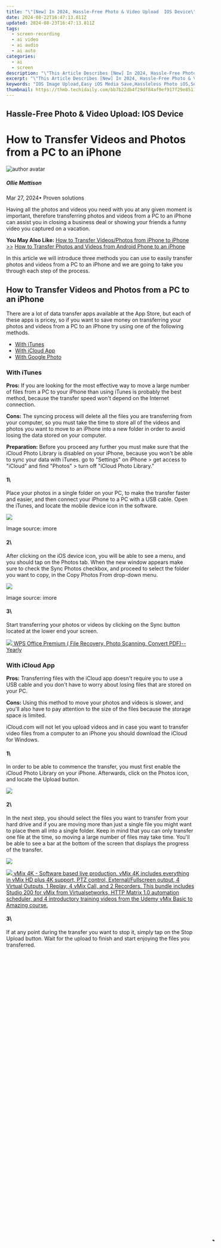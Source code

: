 ```yaml
---
title: "\"[New] In 2024, Hassle-Free Photo & Video Upload  IOS Device\""
date: 2024-08-22T16:47:13.811Z
updated: 2024-08-23T16:47:13.811Z
tags: 
  - screen-recording
  - ai video
  - ai audio
  - ai auto
categories: 
  - ai
  - screen
description: "\"This Article Describes [New] In 2024, Hassle-Free Photo & Video Upload: IOS Device\""
excerpt: "\"This Article Describes [New] In 2024, Hassle-Free Photo & Video Upload: IOS Device\""
keywords: "IOS Image Upload,Easy iOS Media Save,Hassleless Photo iOS,Seamless Video iOS,Simple iOS Media,Effortless iOS Images,IOS File Transfer Easy"
thumbnail: https://thmb.techidaily.com/bb7b22db4f29df84af9ef917f29e85118ed689c604ae901531790591bfbc5dab.jpg
---
```


## Hassle-Free Photo & Video Upload: IOS Device

# How to Transfer Videos and Photos from a PC to an iPhone

![author avatar](https://images.wondershare.com/filmora/article-images/ollie-mattison.jpg)

##### Ollie Mattison

 Mar 27, 2024• Proven solutions

 Having all the photos and videos you need with you at any given moment is important, therefore transferring photos and videos from a PC to an iPhone can assist you in closing a business deal or showing your friends a funny video you captured on a vacation.

**You May Also Like:**
[How to Transfer Videos/Photos from iPhone to iPhone >>](https://tools.techidaily.com/wondershare/filmora/download/)
[How to Transfer Photos and Videos from Android Phone to an iPhone](https://tools.techidaily.com/wondershare/filmora/download/)

 In this article we will introduce three methods you can use to easily transfer photos and videos from a PC to an iPhone and we are going to take you through each step of the process.

## How to Transfer Videos and Photos from a PC to an iPhone

 There are a lot of data transfer apps available at the App Store, but each of these apps is pricey, so if you want to save money on transferring your photos and videos from a PC to an iPhone try using one of the following methods.

* [With iTunes](#part1)
* [With iCloud App](#part2)
* [With Google Photo](#part3)

### With iTunes

**Pros:** If you are looking for the most effective way to move a large number of files from a PC to your iPhone than using iTunes is probably the best method, because the transfer speed won't depend on the Internet connection.

**Cons:** The syncing process will delete all the files you are transferring from your computer, so you must take the time to store all of the videos and photos you want to move to an iPhone into a new folder in order to avoid losing the data stored on your computer.

**Preparation:** Before you proceed any further you must make sure that the iCloud Photo Library is disabled on your iPhone, because you won't be able to sync your data with iTunes. go to "Settings" on iPhone > get access to "iCloud" and find "Photos" > turn off "iCloud Photo Library."

#### 1\

 Place your photos in a single folder on your PC, to make the transfer faster and easier, and then connect your iPhone to a PC with a USB cable. Open the iTunes, and locate the mobile device icon in the software.

![](https://images.wondershare.com/filmora/article-images/connect-iphone-to-itunes.jpg)

 Image source: imore

#### 2\

 After clicking on the iOS device icon, you will be able to see a menu, and you should tap on the Photos tab. When the new window appears make sure to check the Sync Photos checkbox, and proceed to select the folder you want to copy, in the Copy Photos From drop-down menu.

![](https://images.wondershare.com/filmora/article-images/sync-image-from-itunes-to-iphone.jpg)

 Image source: imore

#### 3\

 Start transferring your photos or videos by clicking on the Sync button located at the lower end your screen.

<!-- affiliate ads begin -->
<a href="https://secure.2checkout.com/order/checkout.php?PRODS=38729081&QTY=1&AFFILIATE=108875&CART=1"><img src="https://website-prod.cache.wpscdn.com/img/wps-office-pdf-editor-1x.890dbda.png" border="0">
WPS Office Premium ( File Recovery, Photo Scanning, Convert PDF)--Yearly</a>
<!-- affiliate ads end -->
### With iCloud App

**Pros:** Transferring files with the iCloud app doesn't require you to use a USB cable and you don't have to worry about losing files that are stored on your PC.

**Cons:** Using this method to move your photos and videos is slower, and you'll also have to pay attention to the size of the files because the storage space is limited.

 iCloud.com will not let you upload videos and in case you want to transfer video files from a computer to an iPhone you should download the iCloud for Windows.

#### 1\

 In order to be able to commence the transfer, you must first enable the iCloud Photo Library on your iPhone. Afterwards, click on the Photos icon, and locate the Upload button.

![](https://images.wondershare.com/filmora/article-images/connect-icould-to-transfer-photos.jpg)

#### 2\

 In the next step, you should select the files you want to transfer from your hard drive and if you are moving more than just a single file you might want to place them all into a single folder. Keep in mind that you can only transfer one file at the time, so moving a large number of files may take time. You'll be able to see a bar at the bottom of the screen that displays the progress of the transfer.

![](https://images.wondershare.com/filmora/article-images/icloud-photo-transfer.jpg)

<!-- affiliate ads begin -->
<a href="https://secure.2checkout.com/order/checkout.php?PRODS=30901369&QTY=1&AFFILIATE=108875&CART=1"> <img src="https://secure.avangate.com/images/merchant/ce9a6fb2becc2d235e62b125e9260102/products/1_copy_vMixCallScreenshot1-large.jpg" border="0"> vMix 4K - Software based live production. vMix 4K includes everything in vMix HD plus 4K support, PTZ control, External/Fullscreen output, 4 Virtual Outputs, 1 Replay, 4 vMix Call, and 2 Recorders. 
This bundle includes Studio 200 for vMix from Virtualsetworks, HTTP Matrix 1.0 automation scheduler, and 4 introductory training videos from the Udemy vMix Basic to Amazing course. </a>
<!-- affiliate ads end -->
#### 3\

 If at any point during the transfer you want to stop it, simply tap on the Stop Upload button. Wait for the upload to finish and start enjoying the files you transferred.

<!-- affiliate ads begin -->
<span id="1793213">
					<video width="1080" height="1620" style="cursor:pointer"
           poster="//a.impactradius-go.com/display-clicktoplayimage/1793213.jpeg"
           onclick="if(!this.playClicked){this.play();this.setAttribute('controls',true);this.playClicked=true;}">
	   <source src="//a.impactradius-go.com/display-ad/19135-1793213">
	   <img src="//a.impactradius-go.com/display-clicktoplayimage/1793213.jpeg" style="border: none; height: 100%; width: 100%; object-fit: contain">
	</video>
	<div style="width:1080px;text-align:center"><a href="javascript:window.open(decodeURIComponent('https%3A%2F%2Ftinyland.pxf.io%2Fc%2F5597632%2F1793213%2F19135'), '_blank');void(0);">Click here</a></div>
</span>
<img height="0" width="0" src="https://imp.pxf.io/i/5597632/1793213/19135" style="position:absolute;visibility:hidden;" border="0" />
<!-- affiliate ads end -->
### With Google Photos

**Pros:** You can transfer an unlimited amount of images for free, and the [Google Photos](https://photos.google.com/) service will automatically sort your pictures or videos in Places, People, Things or Movies categories. If you want, you can use Google Photos to edit photos or create beautiful photo collages.

**Cons:** The transfer process is largely dependent on the quality of the Internet connection, and transferring images larger than 16 megapixels is not an option.

 You will have to create a Google account if you already don't have one in order to be able to successfully transfer photos and videos from your PC to an iPhone and you also must also install the Google Photos app on your iPhone.

#### 1\

 Place all the files you want to transfer into a folder and put it on your desktop in order to make sure that you don't have to spend time trying to locate the folder. Go to the Google Photos website and log in with your Gmail ID.

#### 2\

 In the upper right corner, you will be able to see the Upload button, click on it and then locate the folder in which the files you want to upload are located. It is advisable to create a zip file if you want to transfer a lot of pictures and videos at the same time. Select the files you want to upload and then click the Okay button.

![](https://images.wondershare.com/filmora/article-images/google-photo-transfer.jpg)

<!-- affiliate ads begin -->
<a href="https://store.nero.com/order/checkout.php?PRODS=42570605&QTY=1&AFFILIATE=108875&CART=1"><img src="http://cdnwww.nero.com/nero-com-wAssets/img/banners/2023/usbXcopy/Nero_USB_x_copy_Screen_2.png" border="0"></a>
<!-- affiliate ads end -->
#### 3\

 After you've successfully uploaded your pictures or videos to Google Photos, you should open the Google Photos app on your iPhone. Once you've launched the app, click on the Menu icon located in the upper left corner and choose the Collections feature. All of your photos and videos are located there in different albums, so you should just select the one you want to transfer to your iPhone. Tapping on the vertical ellipsis in the top right corner will open a new menu.

#### 4\

![](https://images.wondershare.com/filmora/article-images/google-photo-app-transfer-photo.jpg)

<!-- affiliate ads begin -->
<a href="https://secure.2checkout.com/order/checkout.php?PRODS=19080710&QTY=1&AFFILIATE=108875&CART=1"><img src="https://smart-seo-tool.com/images/SmartSEOAuditorBox.png" border="0"></a>
<!-- affiliate ads end -->
 Image source: igeeksblog

 You should be able to see Edit Title, Select and Delete options in the new menu, just tap on the Select option and once the new window appears tap on the Share button located next to the Add icon. This action will open yet another window that offers options such as Copy, Print or Save Images. Tap on the Save Images icon and all photos will automatically be saved in the Google Photos app on your iPhone.

### Conclusion

 Regardless of the method, we presented in this article you choose to use, you'll be able to transfer your photos and videos from a PC to an iPhone. Moving large amounts of data can take some time, so it is important to be patient because you might be forced to wait for a while until the transfer is complete.

 Let us know in the comments which of these methods for transferring photos and videos from a PC to an iPhone you find the most useful, and hit share if you want to tell your friends about these free methods of moving files from a computer to an iOS device.

![author avatar](https://images.wondershare.com/filmora/article-images/ollie-mattison.jpg)

<!-- affiliate ads begin -->
<a href="https://secure.2checkout.com/order/checkout.php?PRODS=37540879&QTY=1&AFFILIATE=108875&CART=1"><img src="https://paperscan.orpalis.com/img/content/You_prefer_to_use.png" border="0">PaperScan Professional： PaperScan Scanner Software is a powerful TWAIN & WIA scanning application centered on one idea: making document acquisition an unparalleled easy task for anyone.</a>
<!-- affiliate ads end -->
Ollie Mattison

Ollie Mattison is a writer and a lover of all things video.

Follow @Ollie Mattison


<ins class="adsbygoogle"
     style="display:block"
     data-ad-format="autorelaxed"
     data-ad-client="ca-pub-7571918770474297"
     data-ad-slot="1223367746"></ins>



<ins class="adsbygoogle"
     style="display:block"
     data-ad-client="ca-pub-7571918770474297"
     data-ad-slot="8358498916"
     data-ad-format="auto"
     data-full-width-responsive="true"></ins>


<span class="atpl-alsoreadstyle">Also read:</span>
<div><ul>
<li><a href="https://article-tips.techidaily.com/new-2024-approved-5-top-tier-gaming-displays-in-4k-quality/"><u>[New] 2024 Approved  5 Top-Tier Gaming Displays in 4K Quality</u></a></li>
<li><a href="https://article-tips.techidaily.com/new-2024-approved-acid-pro-in-focus-investigating-replacements-and-comparisons/"><u>[New] 2024 Approved  ACID Pro in Focus  Investigating Replacements and Comparisons</u></a></li>
<li><a href="https://article-tips.techidaily.com/new-2024-approved-fps-fanatics-resource-for-fast-controls-and-extensions/"><u>[New] 2024 Approved  FPS Fanatics' Resource for Fast Controls and Extensions</u></a></li>
<li><a href="https://article-tips.techidaily.com/new-2024-approved-top-iphone-ios-vr-games-you-should-try/"><u>[New] 2024 Approved  Top Iphone iOS VR Games You Should Try</u></a></li>
<li><a href="https://article-tips.techidaily.com/new-2024-approved-vlc-mastery-unveiling-10-secret-capabilities/"><u>[New] 2024 Approved  VLC Mastery  Unveiling 10 Secret Capabilities</u></a></li>
<li><a href="https://article-tips.techidaily.com/new-2024-approved-windows-movie-maker-your-gateway-into-the-world-of-digital-cartoons/"><u>[New] 2024 Approved  Windows Movie Maker  Your Gateway Into the World of Digital Cartoons</u></a></li>
<li><a href="https://on-screen-recording.techidaily.com/new-a-comprehensive-breakdown-of-live-streaming-and-downloading-tv-for-2024/"><u>[New] A Comprehensive Breakdown of Live Streaming and Downloading TV for 2024</u></a></li>
<li><a href="https://extra-lessons.techidaily.com/new-a-guide-to-iconic-covers-top-10-podcast-graphic-tips/"><u>[New] A Guide to Iconic Covers  Top 10 Podcast Graphic Tips</u></a></li>
<li><a href="https://article-tips.techidaily.com/new-comparing-video-storage-in-64128gb-drives/"><u>[New] Comparing Video Storage in 64/128GB Drives</u></a></li>
<li><a href="https://article-tips.techidaily.com/new-elite-4k-televisions-the-ultimate-showdown/"><u>[New] Elite 4K Televisions – The Ultimate Showdown</u></a></li>
<li><a href="https://article-tips.techidaily.com/new-in-2024-sony-blu-ray-player-s6700-new-insights/"><u>[New] In 2024, Sony Blu-Ray Player S6700  New Insights</u></a></li>
<li><a href="https://article-tips.techidaily.com/new-navigating-to-the-leading-free-accurate-srt-translators-online-for-2024/"><u>[New] Navigating to the Leading Free, Accurate SRT Translators Online for 2024</u></a></li>
<li><a href="https://screen-video-capture.techidaily.com/new-prime-methods-for-archiving-youtube-real-time-broadcasts-for-2024/"><u>[New] Prime Methods for Archiving YouTube Real-Time Broadcasts for 2024</u></a></li>
<li><a href="https://article-tips.techidaily.com/new-ranking-the-best-non-sportful-activities-at-first-row-for-2024/"><u>[New] Ranking the Best Non-Sportful Activities at First Row for 2024</u></a></li>
<li><a href="https://article-tips.techidaily.com/updated-2024-approved-infusing-personality-with-custom-fonts-in-ae-workflows/"><u>[Updated] 2024 Approved  Infusing Personality with Custom Fonts in AE Workflows</u></a></li>
<li><a href="https://article-tips.techidaily.com/updated-2024-approved-transform-your-beats-with-free-dji-luts-for-minis-and-air-devices/"><u>[Updated] 2024 Approved  Transform Your Beats with Free DJI LUTs for Minis & Air Devices</u></a></li>
<li><a href="https://article-tips.techidaily.com/updated-assessing-cloud-storage-fees-comparisons-and-optimal-prices/"><u>[Updated] Assessing Cloud Storage Fees  Comparisons & Optimal Prices</u></a></li>
<li><a href="https://article-tips.techidaily.com/updated-best-windows-music-managers/"><u>[Updated] Best Windows Music Managers</u></a></li>
<li><a href="https://article-tips.techidaily.com/updated-elite-frame-sequencer-pro-package-for-2024/"><u>[Updated] Elite Frame Sequencer Pro Package for 2024</u></a></li>
<li><a href="https://article-tips.techidaily.com/updated-essential-tools-in-transforming-digital-performers-vocal-identity-for-2024/"><u>[Updated] Essential Tools in Transforming Digital Performers' Vocal Identity for 2024</u></a></li>
<li><a href="https://article-tips.techidaily.com/updated-frolicsome-media-repository-for-2024/"><u>[Updated] Frolicsome Media Repository for 2024</u></a></li>
<li><a href="https://article-tips.techidaily.com/updated-in-2024-basic-techniques-transforming-fishy-chatter-in-the-win-world/"><u>[Updated] In 2024, Basic Techniques  Transforming Fishy Chatter in the Win World</u></a></li>
<li><a href="https://article-tips.techidaily.com/updated-in-2024-dive-into-editing-a-complete-look-at-final-cut-pro/"><u>[Updated] In 2024, Dive Into Editing  A Complete Look at Final Cut Pro</u></a></li>
<li><a href="https://article-tips.techidaily.com/updated-in-2024-essential-list-of-cost-free-versatile-video-players/"><u>[Updated] In 2024, Essential List of Cost-Free, Versatile Video Players</u></a></li>
<li><a href="https://article-tips.techidaily.com/updated-in-2024-quick-color-concealment-in-premiere/"><u>[Updated] In 2024, Quick Color Concealment in Premiere</u></a></li>
<li><a href="https://article-tips.techidaily.com/updated-in-2024-tech-trends-unveiled-excellence-in-vr-treadmills/"><u>[Updated] In 2024, Tech Trends Unveiled  Excellence in VR Treadmills</u></a></li>
<li><a href="https://article-tips.techidaily.com/updated-in-2024-top-ten-web-retailers-for-exquisite-wrapped-delights/"><u>[Updated] In 2024, Top Ten Web Retailers for Exquisite Wrapped Delights</u></a></li>
<li><a href="https://article-tips.techidaily.com/updated-integrating-luts-into-professional-movie-post-processing/"><u>[Updated] Integrating Luts Into Professional Movie Post-Processing</u></a></li>
<li><a href="https://facebook-video-footage.techidaily.com/updated-laugh-lines-best-comedy-video-concepts-for-the-social-media-sphere/"><u>[Updated] Laugh Lines  Best Comedy Video Concepts for the Social Media Sphere</u></a></li>
<li><a href="https://article-tips.techidaily.com/updated-savvy-sentries-of-the-mind-top-quizzes-for-2024/"><u>[Updated] Savvy Sentries of the Mind  Top Quizzes for 2024</u></a></li>
<li><a href="https://article-tips.techidaily.com/updated-snicker-secrets-of-virtual-realms-making-funny-memes/"><u>[Updated] Snicker Secrets of Virtual Realms  Making Funny Memes</u></a></li>
<li><a href="https://article-tips.techidaily.com/updated-streaming-masterminds-choice-go-with-pmix-or-castpro-in-2024/"><u>[Updated] Streaming Masterminds' Choice  Go with PMix or CastPro, In 2024</u></a></li>
<li><a href="https://article-tips.techidaily.com/updated-the-ultimate-action-camera-for-gamers-and-sports-enthusiasts-xs-100-is-take/"><u>[Updated] The Ultimate Action Camera for Gamers & Sports Enthusiasts - XS 100 I's Take</u></a></li>
<li><a href="https://article-tips.techidaily.com/updated-unleashing-the-power-of-free-copyright-free-image-repositories-for-2024/"><u>[Updated] Unleashing the Power of Free, Copyright-Free Image Repositories for 2024</u></a></li>
<li><a href="https://article-helps.techidaily.com/2024-approved-instagram-and-soundtracks-demystifying-legalities/"><u>2024 Approved  Instagram & Soundtracks  Demystifying Legalities</u></a></li>
<li><a href="https://driver-install.techidaily.com/boost-windows-11-performance-touch-screen-driver/"><u>Boost Windows 11 Performance - Touch Screen Driver</u></a></li>
<li><a href="https://tech-hub.techidaily.com/deciphering-cyber-threats-the-appeal-of-targeting-chatgpt-usernames-for-hackers/"><u>Deciphering Cyber Threats: The Appeal of Targeting ChatGPT Usernames for Hackers</u></a></li>
<li><a href="https://article-files.techidaily.com/enhancements-in-windows-10-unveiled/"><u>Enhancements in Windows 10 Unveiled</u></a></li>
<li><a href="https://fox-access.techidaily.com/essential-tips-for-constructing-professional-podcast-rss-feeds-for-2024/"><u>Essential Tips for Constructing Professional Podcast RSS Feeds for 2024</u></a></li>
<li><a href="https://buynow-help.techidaily.com/exploring-budget-options-in-4k-a-detailed-look-at-the-lg-um7300-television/"><u>Exploring Budget Options in 4K: A Detailed Look at The LG UM7300 Television</u></a></li>
<li><a href="https://pokemon-go-android.techidaily.com/how-to-come-up-with-the-best-pokemon-team-on-poco-m6-pro-5g-drfone-by-drfone-virtual-android/"><u>How to Come up With the Best Pokemon Team On Poco M6 Pro 5G? | Dr.fone</u></a></li>
<li><a href="https://article-tips.techidaily.com/in-2024-a-novices-introduction-to-video-coders/"><u>In 2024, A Novice's Introduction to Video Coders</u></a></li>
<li><a href="https://article-tips.techidaily.com/in-2024-drone-titans-for-industrial-lifting-challenges/"><u>In 2024, Drone Titans for Industrial Lifting Challenges</u></a></li>
<li><a href="https://sim-unlock.techidaily.com/in-2024-how-to-check-if-your-vivo-s18e-is-unlocked-by-drfone-android/"><u>In 2024, How To Check if Your Vivo S18e Is Unlocked</u></a></li>
<li><a href="https://apple-account.techidaily.com/in-2024-how-to-delete-icloud-account-from-iphone-15-without-password-by-drfone-ios/"><u>In 2024, How to Delete iCloud Account From iPhone 15 without Password?</u></a></li>
<li><a href="https://screen-mirror.techidaily.com/in-2024-how-to-screen-mirroring-tecno-spark-20-proplus-drfone-by-drfone-android/"><u>In 2024, How to Screen Mirroring Tecno Spark 20 Pro+? | Dr.fone</u></a></li>
<li><a href="https://some-guidance.techidaily.com/in-2024-unlocking-kinemaster-potential-how-to-engage-and-top-alternatives-compared/"><u>In 2024, Unlocking KineMaster Potential  How To Engage and Top Alternatives Compared</u></a></li>
<li><a href="https://article-tips.techidaily.com/journey-into-whatsapps-call-ecosystem/"><u>Journey Into WhatsApp's Call Ecosystem</u></a></li>
<li><a href="https://article-tips.techidaily.com/reversed-visual-output-fixing-the-upside-down-picture-problem-on-your-asus-device/"><u>Reversed Visual Output: Fixing the Upside Down Picture Problem on Your Asus Device</u></a></li>
<li><a href="https://article-tips.techidaily.com/revive-your-experience-with-these-key-iphone-x-tips/"><u>Revive Your Experience with These Key iPhone X Tips</u></a></li>
<li><a href="https://article-tips.techidaily.com/rewind-movies-the-android-guide/"><u>Rewind Movies  The Android Guide</u></a></li>
<li><a href="https://article-tips.techidaily.com/sketch-humorous-images-with-adobe/"><u>Sketch Humorous Images with Adobe</u></a></li>
<li><a href="https://article-tips.techidaily.com/steps-for-perfect-audio-transition-in-adobe-audition/"><u>Steps for Perfect Audio Transition in Adobe Audition</u></a></li>
<li><a href="https://howto.techidaily.com/super-easy-ways-to-deal-with-xiaomi-redmi-k70-pro-unresponsive-screen-drfone-by-drfone-fix-android-problems-fix-android-problems/"><u>Super Easy Ways To Deal with Xiaomi Redmi K70 Pro Unresponsive Screen | Dr.fone</u></a></li>
<li><a href="https://youtube-videos.techidaily.com/upgrade-your-videography-with-the-top-10-flv-to-youtube-devices/"><u>Upgrade Your Videography with the Top 10 Flv-to-YouTube Devices</u></a></li>
<li><a href="https://facebook-video-footage.techidaily.com/youtube-clips-captured-a-no-cost-screencasting-tutorial-for-2024/"><u>YouTube Clips, Captured  A No-Cost Screencasting Tutorial for 2024</u></a></li>
</ul></div>

